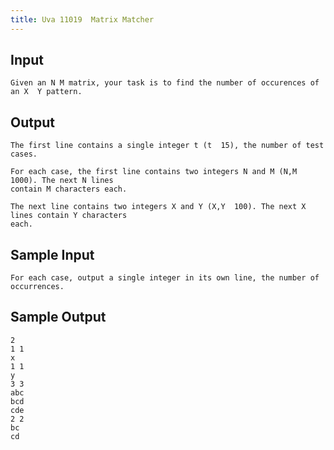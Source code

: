 ```yaml
---
title: Uva 11019  Matrix Matcher
---
```



## Input

```
Given an N M matrix, your task is to find the number of occurences of an X  Y pattern.
```

## Output

```
The first line contains a single integer t (t  15), the number of test cases.

For each case, the first line contains two integers N and M (N,M  1000). The next N lines
contain M characters each.

The next line contains two integers X and Y (X,Y  100). The next X lines contain Y characters
each.

```

## Sample Input

```
For each case, output a single integer in its own line, the number of occurrences.

```

## Sample Output

```
2
1 1
x
1 1
y
3 3
abc
bcd
cde
2 2
bc
cd

```

